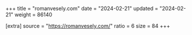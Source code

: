 +++
title = "romanvesely.com"
date = "2024-02-21"
updated = "2024-02-21"
weight = 86140

[extra]
source = "https://romanvesely.com/"
ratio = 6
size = 84
+++
